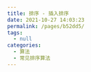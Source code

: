 ```yaml
---
title: 排序 - 插入排序
date: 2021-10-27 14:03:23
permalink: /pages/b52dd5/
tags: 
  - null
categories: 
  - 算法
  - 常见排序算法
---
```

